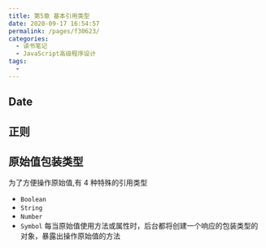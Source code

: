 ```yaml
---
title: 第5章 基本引用类型
date: 2020-09-17 16:54:57
permalink: /pages/f30623/
categories:
  - 读书笔记
  - JavaScript高级程序设计
tags:
  -
---
```


## Date

## 正则

## 原始值包装类型

为了方便操作原始值,有 4 种特殊的引用类型

- `Boolean`
- `String`
- `Number`
- `Symbol`
  每当原始值使用方法或属性时，后台都将创建一个响应的包装类型的对象，暴露出操作原始值的方法
